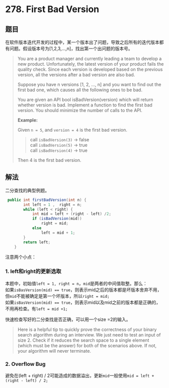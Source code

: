 # 278. First Bad Version

## 题目

在软件版本迭代开发的过程中，某一个版本出了问题，导致之后所有的迭代版本都有问题。假设版本号为[1,2,3,...,n]，找出第一个出问题的版本号。
>You are a product manager and currently leading a team to develop a new product. Unfortunately, the latest version of your product fails the quality check. Since each version is developed based on the previous version, all the versions after a bad version are also bad.
>
>Suppose you have n versions [1, 2, ..., n] and you want to find out the first bad one, which causes all the following ones to be bad.
>
>You are given an API bool isBadVersion(version) which will return whether version is bad. Implement a function to find the first bad version. You should minimize the number of calls to the API.
>
>**Example:**
>
>Given `n = 5`, and `version = 4` is the first bad version.
>
>>call `isBadVersion(3)` -> false  
>>call `isBadVersion(5)` -> true  
>>call `isBadVersion(4)` -> true  
>
>Then 4 is the first bad version.

## 解法

二分查找的典型例题。

```java
 public int firstBadVersion(int n) {
        int left = 1 ,  right = n;
        while (left < right) {
            int mid = left + (right - left) /2;
            if (isBadVersion(mid))
                right = mid;
            else
                left = mid + 1;
        }
        return left;
    }
```

注意两个小点：

### 1. left和right的更新选取

本题中，初始值`left = 1, right = n`，`mid`是两者的中间值取整。那么：  
  如果`isBasVersion(mid) == true`，则表示mid之后的版本都是坏版本舍弃不用，但`mid`不能被确定是第一个坏版本，所以`right = mid;`  
  如果`isBasVersion(mid) == true`，则表示mid以及mid之前的版本都是正确的，不用再检查。有`left = mid +1;`

快速检查写好的二分查找是否正确，可以用一个size =2的输入。
>Here is a helpful tip to quickly prove the correctness of your binary search algorithm during an interview. We just need to test an input of size 2. Check if it reduces the search space to a single element (which must be the answer) for both of the scenarios above. If not, your algorithm will never terminate.

### 2. Overflow Bug

避免在(left + right) / 2可能造成的数据溢出，更新`mid`一般使用`mid = left + (right - left) / 2;`

